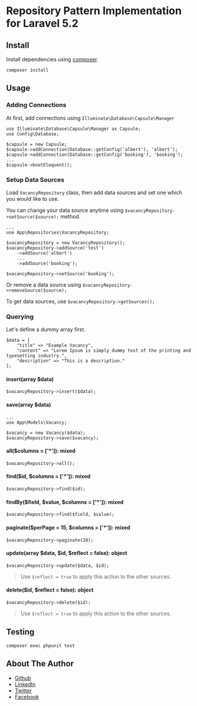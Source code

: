 # Repository Pattern Implementation for Laravel 5.2

## Install
Install dependencies using <a href="https://getcomposer.org" target="_blank">composer</a>.

`composer install`

## Usage

### Adding Connections

At first, add connections using `Illuminate\Database\Capsule\Manager`

```
use Illuminate\Database\Capsule\Manager as Capsule;
use Config\Database;

$capsule = new Capsule;
$capsule->addConnection(Database::getConfig('albert'), 'albert');
$capsule->addConnection(Database::getConfig('booking'), 'booking');
...
$capsule->bootEloquent();
```

### Setup Data Sources

Load `VacancyRepository` class, then add data sources and set one 
which you would like to use. 

You can change your data source anytime using
 `$vacancyRepository->setSource($source);` method.

```
...
use App\Repositories\VacancyRepository;

$vacancyRepository = new VacancyRepository();
$vacancyRepository->addSource('test')
    ->addSource('albert')
    ...
    ->addSource('booking');
    
$vacancyRepository->setSource('booking');
```

Or remove a data source using `$vacancyRepository->removeSource($source);`

To get data sources, use `$vacancyRepository->getSources();`

### Querying

Let's define a dummy array first.
```
$data = [
    "title" => "Example Vacancy",
    "content" => "Lorem Ipsum is simply dummy text of the printing and typesetting industry.",
    "description" => "This is a description."
];
```

#### insert(array $data)

`$vacancyRepository->insert($data);`

#### save(array $data)

```
...
use App\Models\Vacancy;

$vacancy = new Vacancy($data);
$vacancyRepository->save($vacancy);
```

#### all($columns = ['*']): mixed

`$vacancyRepository->all();`

#### find($id, $columns = ['*']): mixed

`$vacancyRepository->find($id);`

#### findBy($field, $value, $columns = ['*']): mixed

`$vacancyRepository->find($field, $value);`

#### paginate($perPage = 15, $columns = ['*']): mixed

`$vacancyRepository->paginate(20);`

#### update(array $data, $id, $reflect = false): object

`$vacancyRepository->update($data, $id);`

> Use `$reflect = true` to apply this action to the other sources.

#### delete($id, $reflect = false): object

`$vacancyRepository->delete($id);`

> Use `$reflect = true` to apply this action to the other sources.

## Testing

`composer exec phpunit test`

## About The Author

- <a href="https://github.com/yigitgenc" target="_blank">Github</a>
- <a href="https://linkedin.com/in/yigitgenc" target="_blank">LinkedIn</a>
- <a href="https://twitter.com/yigidix" target="_blank">Twitter</a>
- <a href="https://facebook.com/yigidix" target="_blank">Facebook</a>